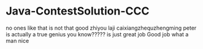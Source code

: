 # Java-ContestSolution-CCC

no ones like that
is not that good
zhiyou laji caixiangzhequzhengming
peter is actually a true genius you know?????
is just great job
Good job what a man
nice
